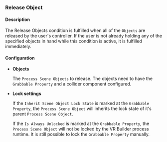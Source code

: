 ### Release Object

#### Description

The Release Objects condition is fulfilled when all of the `Objects` are released by the user's controller. If the user is not already holding any of the specified objects in hand while this condition is active, it is fulfilled immediately.

#### Configuration

- **Objects**

    The `Process Scene Objects` to release. The objects need to have the `Grabbable Property` and a collider component configured.

- **Lock settings**

    If the `Inherit Scene Object Lock State` is marked at the `Grabbable Property`, the `Process Scene Object` will inherits the lock state of it's parent `Process Scene Object`.

    If the `Is Always Unlocked` is marked at the `Grabbable Property`, the `Process Scene Object` will not be locked by the VR Builder process runtime.
    It is still possible to lock the `Grabbable Property` manually.